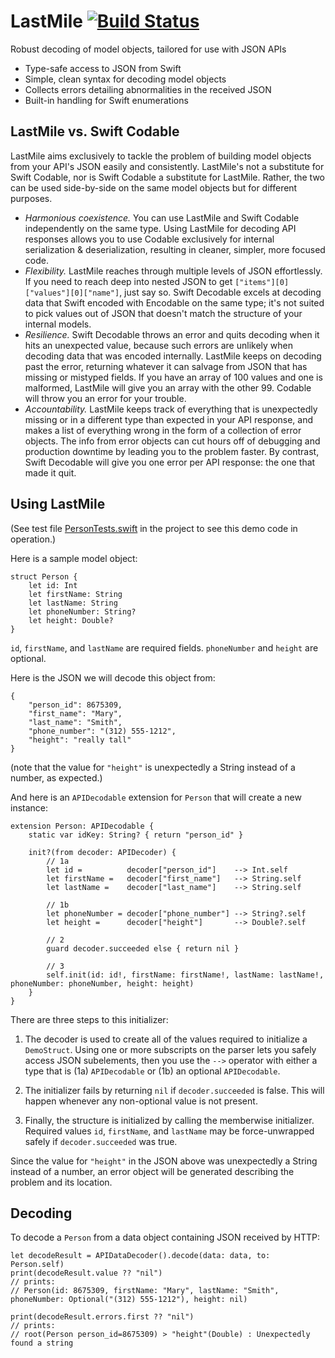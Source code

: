# LastMile [![Build Status](https://travis-ci.org/jbelkins/LastMile-iOS.svg?branch=master)](https://travis-ci.org/jbelkins/LastMile-iOS)
Robust decoding of model objects, tailored for use with JSON APIs

- Type-safe access to JSON from Swift
- Simple, clean syntax for decoding model objects
- Collects errors detailing abnormalities in the received JSON
- Built-in handling for Swift enumerations

## LastMile vs. Swift Codable
LastMile aims exclusively to tackle the problem of building model objects from your API's JSON easily and consistently.  LastMile's not a substitute for Swift Codable, nor is Swift Codable a substitute for LastMile.  Rather, the two can be used side-by-side on the same model objects but for different purposes.

- _Harmonious coexistence._ You can use LastMile and Swift Codable independently on the same type.  Using LastMile for decoding API responses allows you to use Codable exclusively for internal serialization & deserialization, resulting in cleaner, simpler, more focused code.
- _Flexibility._ LastMile reaches through multiple levels of JSON effortlessly.  If you need to reach deep into nested JSON to get `["items"][0]["values"][0]["name"]`, just say so.  Swift Decodable excels at decoding data that Swift encoded with Encodable on the same type; it's not suited to pick values out of JSON that doesn't match the structure of your internal models. 
- _Resilience._ Swift Decodable throws an error and quits decoding when it hits an unexpected value, because such errors are unlikely when decoding data that was encoded internally.  LastMile keeps on decoding past the error, returning whatever it can salvage from JSON that has missing or mistyped fields.  If you have an array of 100 values and one is malformed, LastMile will give you an array with the other 99.  Codable will throw you an error for your trouble.
- _Accountability._ LastMile keeps track of everything that is unexpectedly missing or in a different type than expected in your API response, and makes a list of everything wrong in the form of a collection of error objects.  The info from error objects can cut hours off of debugging and production downtime by leading you to the problem faster.  By contrast, Swift Decodable will give you one error per API response: the one that made it quit.

## Using LastMile
(See test file [PersonTests.swift](https://github.com/jbelkins/LastMile-iOS/blob/master/LastMileTests/PersonTests.swift) in the project to see this demo code in operation.)

Here is a sample model object:

    struct Person {
        let id: Int
        let firstName: String
        let lastName: String
        let phoneNumber: String?
        let height: Double?
    }

`id`, `firstName`, and `lastName` are required fields.  `phoneNumber` and `height` are optional.

Here is the JSON we will decode this object from:

    {
        "person_id": 8675309,
        "first_name": "Mary",
        "last_name": "Smith",
        "phone_number": "(312) 555-1212",
        "height": "really tall"
    }

(note that the value for `"height"` is unexpectedly a String instead of a number, as expected.)

And here is an `APIDecodable` extension for `Person` that will create a new instance:

    extension Person: APIDecodable {
	    static var idKey: String? { return "person_id" }

	    init?(from decoder: APIDecoder) {
	        // 1a
	        let id =          decoder["person_id"]    --> Int.self
	        let firstName =   decoder["first_name"]   --> String.self
	        let lastName =    decoder["last_name"]    --> String.self

	        // 1b
	        let phoneNumber = decoder["phone_number"] --> String?.self
	        let height =      decoder["height"]       --> Double?.self

	        // 2
	        guard decoder.succeeded else { return nil }

	        // 3
	        self.init(id: id!, firstName: firstName!, lastName: lastName!, phoneNumber: phoneNumber, height: height)
	    }
	}

There are three steps to this initializer:

1) The decoder is used to create all of the values required to initialize a `DemoStruct`.  Using one or more subscripts on the parser lets you safely access JSON subelements, then you use the `-->` operator with either a type that is (1a) `APIDecodable` or (1b) an optional `APIDecodable`.

2) The initializer fails by returning `nil` if `decoder.succeeded` is false.  This will happen whenever any non-optional value is not present.

3) Finally, the structure is initialized by calling the memberwise initializer.  Required values `id`, `firstName`, and `lastName` may be force-unwrapped safely if `decoder.succeeded` was true.

Since the value for `"height"` in the JSON above was unexpectedly a String instead of a number, an error object will be generated describing the problem and its location.

## Decoding

To decode a `Person` from a data object containing JSON received by HTTP:

    let decodeResult = APIDataDecoder().decode(data: data, to: Person.self)
    print(decodeResult.value ?? "nil")
    // prints:
    // Person(id: 8675309, firstName: "Mary", lastName: "Smith", phoneNumber: Optional("(312) 555-1212"), height: nil)

    print(decodeResult.errors.first ?? "nil")
    // prints:
    // root(Person person_id=8675309) > "height"(Double) : Unexpectedly found a string
